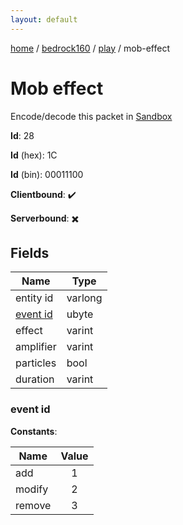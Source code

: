 ```yaml
---
layout: default
---
```


[home](/)  /  [bedrock160](/protocol/bedrock160)  /  [play](/protocol/bedrock160/play)  /  mob-effect

# Mob effect

Encode/decode this packet in [Sandbox](../../../sandbox/bedrock160#Play.MobEffect)

**Id**: 28

**Id** (hex): 1C

**Id** (bin): 00011100

**Clientbound**: ✔️

**Serverbound**: ✖️

## Fields

Name | Type
---|---
entity id | varlong
[event id](#event-id) | ubyte
effect | varint
amplifier | varint
particles | bool
duration | varint

### event id

**Constants**:

Name | Value
---|:---:
add | 1
modify | 2
remove | 3
